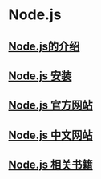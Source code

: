 
# Node.js

## [Node.js的介绍](./presentation.md)

## [Node.js 安装](./install.md)

## [Node.js 官方网站](https://nodejs.org/en/)

## [Node.js 中文网站](http://nodejs.cn)

## [Node.js 相关书籍](./Book.md)
